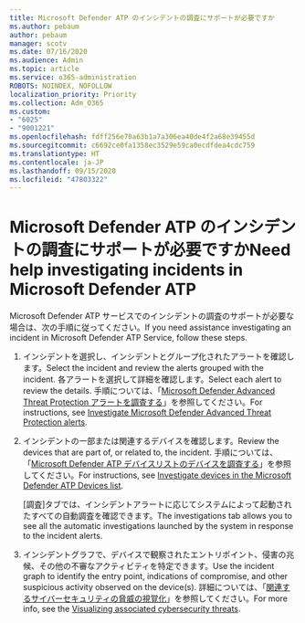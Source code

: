 ```yaml
---
title: Microsoft Defender ATP のインシデントの調査にサポートが必要ですか
ms.author: pebaum
author: pebaum
manager: scotv
ms.date: 07/16/2020
ms.audience: Admin
ms.topic: article
ms.service: o365-administration
ROBOTS: NOINDEX, NOFOLLOW
localization_priority: Priority
ms.collection: Adm_O365
ms.custom:
- "6025"
- "9001221"
ms.openlocfilehash: fdff256e70a63b1a7a306ea40de4f2a68e39455d
ms.sourcegitcommit: c6692ce0fa1358ec3529e59ca0ecdfdea4cdc759
ms.translationtype: HT
ms.contentlocale: ja-JP
ms.lasthandoff: 09/15/2020
ms.locfileid: "47803322"
---
```

# <a name="need-help-investigating-incidents-in-microsoft-defender-atp"></a><span data-ttu-id="566b3-102">Microsoft Defender ATP のインシデントの調査にサポートが必要ですか</span><span class="sxs-lookup"><span data-stu-id="566b3-102">Need help investigating incidents in Microsoft Defender ATP</span></span>

<span data-ttu-id="566b3-103">Microsoft Defender ATP サービスでのインシデントの調査のサポートが必要な場合は、次の手順に従ってください。</span><span class="sxs-lookup"><span data-stu-id="566b3-103">If you need assistance investigating an incident in Microsoft Defender ATP Service, follow these steps.</span></span>

1. <span data-ttu-id="566b3-104">インシデントを選択し、インシデントとグループ化されたアラートを確認します。</span><span class="sxs-lookup"><span data-stu-id="566b3-104">Select the incident and review the alerts grouped with the incident.</span></span> <span data-ttu-id="566b3-105">各アラートを選択して詳細を確認します。</span><span class="sxs-lookup"><span data-stu-id="566b3-105">Select each alert to review the details.</span></span> <span data-ttu-id="566b3-106">手順については、「[Microsoft Defender Advanced Threat Protection アラートを調査する](https://docs.microsoft.com/windows/security/threat-protection/microsoft-defender-atp/investigate-alerts)」を参照してください。</span><span class="sxs-lookup"><span data-stu-id="566b3-106">For instructions, see [Investigate Microsoft Defender Advanced Threat Protection alerts](https://docs.microsoft.com/windows/security/threat-protection/microsoft-defender-atp/investigate-alerts).</span></span>
2. <span data-ttu-id="566b3-107">インシデントの一部または関連するデバイスを確認します。</span><span class="sxs-lookup"><span data-stu-id="566b3-107">Review the devices that are part of, or related to, the incident.</span></span> <span data-ttu-id="566b3-108">手順については、「[Microsoft Defender ATP デバイスリストのデバイスを調査する](https://docs.microsoft.com/windows/security/threat-protection/microsoft-defender-atp/investigate-machines)」を参照してください。</span><span class="sxs-lookup"><span data-stu-id="566b3-108">For instructions, see [Investigate devices in the Microsoft Defender ATP Devices list](https://docs.microsoft.com/windows/security/threat-protection/microsoft-defender-atp/investigate-machines).</span></span><br/>
 
    <span data-ttu-id="566b3-109">[調査]タブでは、インシデントアラートに応じてシステムによって起動されたすべての自動調査を確認できます。</span><span class="sxs-lookup"><span data-stu-id="566b3-109">The investigations tab allows you to see all the automatic investigations launched by the system in response to the incident alerts.</span></span>
3. <span data-ttu-id="566b3-110">インシデントグラフで、デバイスで観察されたエントリポイント、侵害の兆候、その他の不審なアクティビティを特定できます。</span><span class="sxs-lookup"><span data-stu-id="566b3-110">Use the incident graph to identify the entry point, indications of compromise, and other suspicious activity observed on the device(s).</span></span> <span data-ttu-id="566b3-111">詳細については、「[関連するサイバーセキュリティの脅威の視覚化](https://docs.microsoft.com/windows/security/threat-protection/microsoft-defender-atp/investigate-incidents#visualizing-associated-cybersecurity-threats)」を参照してください。</span><span class="sxs-lookup"><span data-stu-id="566b3-111">For more info, see the [Visualizing associated cybersecurity threats](https://docs.microsoft.com/windows/security/threat-protection/microsoft-defender-atp/investigate-incidents#visualizing-associated-cybersecurity-threats).</span></span>  